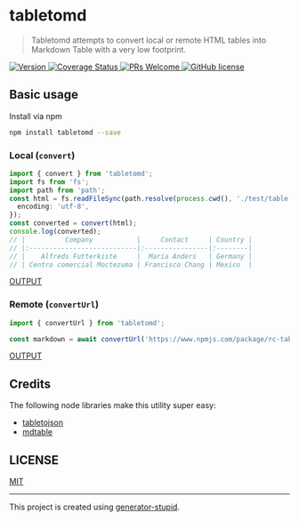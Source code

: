 # tabletomd

> Tabletomd attempts to convert local or remote HTML tables into Markdown Table with a very low footprint.

<p>
  <a href="https://www.npmjs.com/package/tabletomd">
    <img src="https://img.shields.io/npm/v/tabletomd.svg" alt="Version" />
  </a>
  <a href="https://coveralls.io/github/yyz945947732/tabletomd?branch=master">
    <img
      src="https://coveralls.io/repos/github/yyz945947732/tabletomd/badge.svg?branch=master"
      alt="Coverage Status"
    />
  </a>
  <a href="https://github.com/yyz945947732/tabletomd/pulls">
    <img
      src="https://img.shields.io/badge/PRs-welcome-brightgreen.svg"
      alt="PRs Welcome"
    />
  </a>
  <a href="https://github.com/yyz945947732/tabletomd/blob/master/LICENSE">
    <img
      src="https://img.shields.io/badge/license-MIT-blue.svg"
      alt="GitHub license"
    />
  </a>
</p>

## Basic usage

Install via npm

```sh
npm install tabletomd --save
```

### Local (`convert`)

```typescript
import { convert } from 'tabletomd';
import fs from 'fs';
import path from 'path';
const html = fs.readFileSync(path.resolve(process.cwd(), './test/table.html'), {
  encoding: 'utf-8',
});
const converted = convert(html);
console.log(converted);
// |          Company           |     Contact     | Country |
// |:---------------------------|:----------------|:--------|
// |    Alfreds Futterkiste     |  Maria Anders   | Germany |
// | Centro comercial Moctezuma | Francisco Chang | Mexico  |
```

[OUTPUT](https://github.com/yyz945947732/tabletomd/tree/master/example/convertOutput.md)

### Remote (`convertUrl`)

```typescript
import { convertUrl } from 'tabletomd';

const markdown = await convertUrl('https://www.npmjs.com/package/rc-table');
```

[OUTPUT](https://github.com/yyz945947732/tabletomd/tree/master/example/convertUrlOutput.md)

## Credits

The following node libraries make this utility super easy:

- [tabletojson](https://github.com/maugenst/tabletojson)
- [mdtable](https://github.com/Jamesford/mdtable)

## LICENSE

[MIT](https://github.com/yyz945947732/cnname/blob/master/LICENSE)

---

This project is created using [generator-stupid](https://github.com/yyz945947732/generator-stupid).
